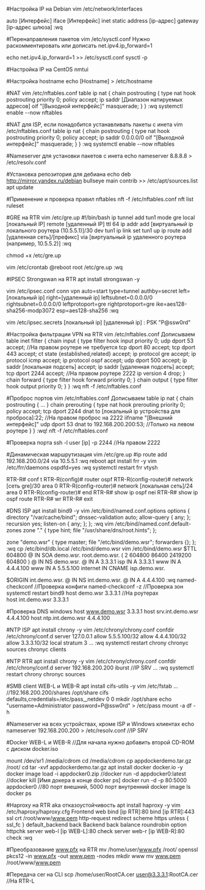#Настройка IP на Debian
vim /etc/network/interfaces

auto [Интерфейс]
iface [Интерфейс] inet static
address [ip-адрес]
gateway [ip-адрес шлюза]
:wq

#Перенаправления пакетов
vim /etc/sysctl.conf
Нужно раскомментировать или дописать
net.ipv4.ip_forward=1

echo net.ipv4.ip_forward=1 >> /etc/sysctl.conf
sysctl -p


#Настройка IP на CentOS
nmtui

#Настройка hostname
echo [Hostname] > /etc/hostname

#NAT
vim /etc/nftables.conf
table ip nat {
	chain postrouting {
		type nat hook postrouting priority 0; policy accept;
		ip saddr [Диапазон натируемых адресов] oif "[Выходной интерфейс]" masquerade;
	}
}
:wq
systemctl enable --now nftables

#NAT для ISP, если понадобится устанавливать пакеты с инета
vim /etc/nftables.conf
table ip nat {
	chain postrouting {
		type nat hook postrouting priority 0; policy accept;
		ip saddr 0.0.0.0/0 oif "[Выходной интерфейс]" masquerade;
	}
}
:wq
systemctl enable --now nftables

#Nameserver для установки пакетов с инета
echo nameserver 8.8.8.8 > /etc/resolv.conf

#Установка репозитория для дебиана
echo deb http://mirror.yandex.ru/debian bullseye main contrib >> /etc/apt/sources.list
apt update

#Применение и проверка правил nftables 
nft -f /etc/nftables.conf
nft list ruleset

#GRE на RTR
vim /etc/gre.up
#!/bin/bash
ip tunnel add tun1 mode gre local [локальный IP] remote [удаленный IP] ttl 64
ip addr add [виртуальный ip локального роутера (10.5.5.1)]/30 dev tun1
ip link set tun1 up
ip route add [удаленная сеть]/[префикс] via [виртуальный ip удаленного роутера (например, 10.5.5.2)]
:wq

chmod +x /etc/gre.up

vim /etc/crontab
@reboot		root	/etc/gre.up
:wq

#IPSEC Strongswan на RTR
apt install strongswan -y

vim /etc/ipsec.conf
conn vpn
	auto=start
	type=tunnel
	authby=secret
	left=[локальный ip]
	right=[удаленный ip]
	leftsubnet=0.0.0.0/0
	rightsubnet=0.0.0.0/0
	leftprotoport=gre
	rightprotoport=gre
	ike=aes128-sha256-modp3072
	esp=aes128-sha256
:wq

vim /etc/ipsec.secrets
[локальный ip] [удаленный ip] : PSK "P@ssw0rd"

#Настройка фильтрации VPN на RTR
vim /etc/nftables.conf
Дописываем
table inet filter {
	chain input {
		type filter hook input priority 0;
		udp dport 53 accept; //На правом роутере не требуется
		tcp dport 80 accept;
		tcp dport 443 accept;
		ct state {established,related} accept;
		ip protocol gre accept;
		ip protocol icmp accept;
		ip protocol ospf accept;
		udp dport 500 accept;
		ip saddr [локальная подсеть] accept;
		ip saddr [удаленная подсеть] accept;
		tcp dport 2244 accept; //На правом роутере 2222
		ip version 4 drop;
	}
	chain forward {
		type filter hook forward priority 0;
	}
	chain output {
		type filter hook output priority 0;
	}
}
:wq
nft -f /etc/nftables.conf

#Проброс портов
vim /etc/nftables.conf
Дописываем
table ip nat {
	chain postrouting {
		...
	}
	chain prerouting {
		type nat hook prerouting priority 0; policy accept;
		tcp dport 2244 dnat to [локальный ip устройства для проброса]:22; //На правом проброс на 2222
		iifname "[Внешний интерфейс]" udp dport 53 dnat to 192.168.200.200:53; //Только на левом роутере
	}
}
:wq!
nft -f /etc/nftables.conf

#Проверка порта
ssh -l user [ip] -p 2244 //На правом 2222 

#Динамическая маршрутизация
vim /etc/gre.up
#ip route add 192.168.200.0/24 via 10.5.5.1
:wq
reboot
apt install frr -y
vim /etc/frr/daemons
ospdfd=yes
:wq
systemctl restart frr
vtysh

RTR-R# conf t
RTR-R(config)# router ospf
RTR-R(config-router)# network [сеть gre]/30 area 0
RTR-R(config-router)# network [локальная сеть]/24 area 0
RTR-R(config-router)# end
RTR-R# show ip ospf nei
RTR-R# show ip ospf route
RTR-R# wr
RTR-R# exit

#DNS ISP
apt install bind9 -y
vim /etc/bind/named.conf.options
options {
	directory "/var/cache/bind";
	dnssec-validation auto;	
	allow-query { any; };
	recursion yes;
	listen-on { any; };
};
:wq
vim /etc/bind/named.conf.default-zones
zone "." {
	type hint;
	file "/usr/share/dns/root.hints";
};

zone "demo.wsr" {
	type master;
	file "/etc/bind/demo.wsr";
	forwarders {};
};
:wq
cp /etc/bind/db.local /etc/bind/demo.wsr
vim /etc/bind/demo.wsr
$TTL 604800
@	IN	SOA	demo.wsr. root.demo.wsr. (
				2
				604800
				86400
				2419200
				604800 )
@	IN	NS	demo.wsr.
@	IN	A	3.3.3.1
isp	IN	A	3.3.3.1
www	IN	A	4.4.4.100
www	IN	A	5.5.5.100
internet	IN	CNAME	isp.demo.wsr.

$ORIGIN	int.demo.wsr.
@	IN	NS	int.demo.wsr.
@	IN	A	4.4.4.100
:wq
named-checkconf		//Проверка конфиги
named-checkconf -z 	//Проверка зон
systemctl restart bind9
host demo.wsr 3.3.3.1	//На роутерах	
host int.demo.wsr 3.3.3.1

#Проверка DNS windows
host www.demo.wsr 3.3.3.1
host srv.int.demo.wsr 4.4.4.100
host ntp.int.demo.wsr 4.4.4.100

#NTP ISP
apt install chrony -y
vim /etc/chrony/chrony.conf
confdir /etc/chrony/conf.d
server 127.0.0.1
allow 5.5.5.100/32
allow 4.4.4.100/32
allow 3.3.3.10/32
local stratum 3
...
:wq
systemctl restart chrony
chronyc sources
chronyc clients

#NTP RTR
apt install chrony -y
vim /etc/chrony/chrony.conf
confdir /etc/chrony/conf.d
server 192.168.200.200 iburst //IP SRV
...
:wq
systemctl restart chrony
chronyc sources

#SMB client WEB-L и WEB-R
apt install cifs-utils -y
vim /etc/fstab
...
//192.168.200.200/shares /opt/share cifs defaults,credentials=/etc/pass,_netdev 0 0
mkdir /opt/share
echo "username=Administrator
password=P@ssw0rd" > /etc/pass
mount -a
df -h

#Nameserver на всех устройствах, кроме ISP и Windows клиентах
echo nameserver 192.168.200.200 > /etc/resolv.conf //IP SRV

#Docker WEB-L и WEB-R 
//Для начала нужно добавить второй CD-ROM с диском docker.iso

mount /dev/sr1 /media/cdrom
cd /media/cdrom
cp appdockerdemo.tar.gz /root/
cd
tar -xvf appdockerdemo.tar.gz
apt install docker docker.io -y
docker image load -i appdocker0.zip
//docker run -d appdocker0:latest
//docker kill [Имя докера в конце docker ps]
docker run -d -p 80:5000 appdocker0	//80 порт внешний, 5000 порт внутренний
docker image ls
docker ps

#Haproxy на RTR aka отказоустойчивость
apt install haproxy -y
vim /etc/haproxy/haproxy.cfg
Frontend web
	bind [ip RTR]:80
	bind [ip RTR]:443 ssl crt /root/www/www.pem
	http-request redirect scheme https unless { ssl_fc }
	default_backend back
Backend back
	balance roundrobin
	option httpchk
	server web-l [ip WEB-L]:80 check
	server web-r [ip WEB-R]:80 check
:wq
	
#Преобразование www.pfx на RTR
mv /home/user/www.pfx /root/
openssl pkcs12 -in www.pfx -out www.pem -nodes
mkdir www
mv www.pem /root/www/www.pem

#Передача cer на CLI
scp /home/user/RootCA.cer user@3.3.3.1:RootCA.cer //На RTR-L
